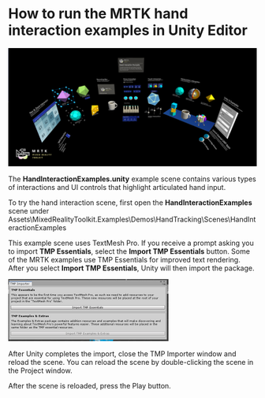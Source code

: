 # How to run the MRTK hand interaction examples in Unity Editor

![MRTK Hand Interaction Examples](../../../.gitbook/assets/how_to_run_the_mrtk_hand_interaction_examples_in_unity_editor/mrtk_hand_interaction_examples.png)

The **HandInteractionExamples.unity** example scene contains various types of interactions and UI controls that highlight articulated hand input.

To try the hand interaction scene, first open the **HandInteractionExamples** scene under Assets\MixedRealityToolkit.Examples\Demos\HandTracking\Scenes\HandInteractionExamples

This example scene uses TextMesh Pro. If you receive a prompt asking you to import **TMP Essentials**, select the **Import TMP Essentials** button. Some of the MRTK examples use TMP Essentials for improved text rendering. After you select **Import TMP Essentials**, Unity will then import the package.

![Import TMP Essentials](../../../.gitbook/assets/how_to_run_the_mrtk_hand_interaction_examples_in_unity_editor/MRTK_GettingStarted_TMPro.png)

After Unity completes the import, close the TMP Importer window and reload the scene. You can reload the scene by double-clicking the scene in the Project window.

After the scene is reloaded, press the Play button.